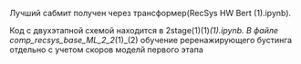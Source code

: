 Лучший сабмит получен через трансформер(RecSys HW Bert (1).ipynb). 


Код с двухэтапной схемой находится в 2stage(1)(1)_(1).ipynb.
В файле comp_recsys_base_ML_2_2_(1)_(2) обучение реренажирующего бустинга отдельно с учетом скоров моделй первого этапа
